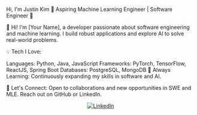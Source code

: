 Hi, I'm Justin Kim
🌟 Aspiring Machine Learning Engineer | Software Engineer 🌟

👋 Hi! I'm [Your Name], a developer passionate about software engineering and machine learning. I build robust applications and explore AI to solve real-world problems.

💡 Tech I Love:

Languages: Python, Java, JavaScript
Frameworks: PyTorch, TensorFlow, ReactJS, Spring Boot
Databases: PostgreSQL, MongoDB
🌱 Always Learning: Continuously expanding my skills in software and AI.

👥 Let's Connect: Open to collaborations and new opportunities in SWE and MLE. Reach out on GitHub or LinkedIn.

<p align="center">
  <a href='https://www.linkedin.com/in/justin-kim-4a2781282/' target="_blank">
    <img src="https://upload.wikimedia.org/wikipedia/commons/thumb/0/01/LinkedIn_Logo.svg/1280px-LinkedIn_Logo.svg.png" alt="LinkedIn">
  </a>
</p>
